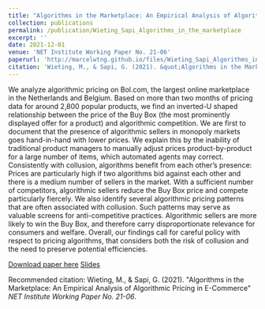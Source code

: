 ```yaml
---
title: "Algorithms in the Marketplace: An Empirical Analysis of Algorithmic Pricing in E-Commerce"
collection: publications
permalink: /publication/Wieting_Sapi_Algorithms_in_the_marketplace
excerpt: ''
date: 2021-12-01
venue: 'NET Institute Working Paper No. 21-06'
paperurl: 'http://marcelwtng.github.io/files/Wieting_Sapi_Algorithms_in_the_marketplace.pdf'
citation: 'Wieting, M., & Sapi, G. (2021). &quot;Algorithms in the Marketplace: An Empirical Analysis of Algorithmic Pricing in E-Commerce&quot; <i>NET Institute Working Paper No. 21-06</i>. 1(1).'
---
```

We analyze algorithmic pricing on Bol.com, the largest online marketplace in the Netherlands and Belgium. Based on more than two months of pricing data for around 2,800 popular products, we find an inverted-U shaped relationship between the price of the Buy Box (the most prominently displayed offer for a product) and algorithmic competition. We are first to document that the presence of algorithmic sellers in monopoly markets goes hand-in-hand with lower prices. We explain this by the inability of traditional product managers to manually adjust prices product-by-product for a large number of items, which automated agents may correct. Consistently with collusion, algorithms benefit from each other’s presence: Prices are particularly high if two algorithms bid against each other and there is a medium number of sellers in the market. With a sufficient number of competitors, algorithmic sellers reduce the Buy Box price and compete particularly fiercely. We also identify several algorithmic pricing patterns that are often associated with collusion. Such patterns may serve as valuable screens for anti-competitive practices. Algorithmic sellers are more likely to win the Buy Box, and therefore carry disproportionate relevance for consumers and welfare. Overall, our findings call for careful policy with respect to pricing algorithms, that considers both the risk of collusion and the need to preserve potential efficiencies.

[Download paper here](http://marcelwtng.github.io/files/Wieting_Sapi_Algorithms_in_the_marketplace.pdf) [Slides](http://marcelwtng.github.io/files/Algorithms_in_the_Marketplace_Slides.pdf)

Recommended citation: Wieting, M., & Sapi, G. (2021). "Algorithms in the Marketplace: An Empirical Analysis of Algorithmic Pricing in E-Commerce" <i>NET Institute Working Paper No. 21-06</i>. 

